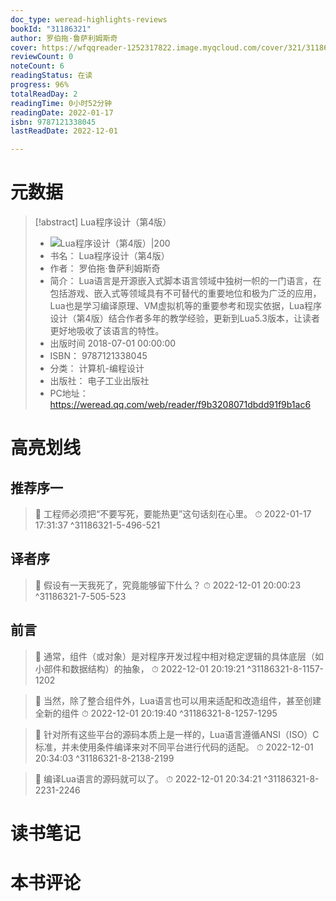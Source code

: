 ```yaml
---
doc_type: weread-highlights-reviews
bookId: "31186321"
author: 罗伯拖·鲁萨利姆斯奇
cover: https://wfqqreader-1252317822.image.myqcloud.com/cover/321/31186321/t7_31186321.jpg
reviewCount: 0
noteCount: 6
readingStatus: 在读
progress: 96%
totalReadDay: 2
readingTime: 0小时52分钟
readingDate: 2022-01-17
isbn: 9787121338045
lastReadDate: 2022-12-01

---
```

# 元数据
> [!abstract] Lua程序设计（第4版）
> - ![ Lua程序设计（第4版）|200](https://wfqqreader-1252317822.image.myqcloud.com/cover/321/31186321/t7_31186321.jpg)
> - 书名： Lua程序设计（第4版）
> - 作者： 罗伯拖·鲁萨利姆斯奇
> - 简介： Lua语言是开源嵌入式脚本语言领域中独树一帜的一门语言，在包括游戏、嵌入式等领域具有不可替代的重要地位和极为广泛的应用，Lua也是学习编译原理、VM虚拟机等的重要参考和现实依据，Lua程序设计（第4版）结合作者多年的教学经验，更新到Lua5.3版本，让读者更好地吸收了该语言的特性。
> - 出版时间 2018-07-01 00:00:00
> - ISBN： 9787121338045
> - 分类： 计算机-编程设计
> - 出版社： 电子工业出版社
> - PC地址：https://weread.qq.com/web/reader/f9b3208071dbdd91f9b1ac6

# 高亮划线

## 推荐序一

> 📌 工程师必须把“不要写死，要能热更”这句话刻在心里。 
> ⏱ 2022-01-17 17:31:37 ^31186321-5-496-521

## 译者序

> 📌 假设有一天我死了，究竟能够留下什么？ 
> ⏱ 2022-12-01 20:00:23 ^31186321-7-505-523

## 前言

> 📌 通常，组件（或对象）是对程序开发过程中相对稳定逻辑的具体底层（如小部件和数据结构）的抽象， 
> ⏱ 2022-12-01 20:19:21 ^31186321-8-1157-1202

> 📌 当然，除了整合组件外，Lua语言也可以用来适配和改造组件，甚至创建全新的组件 
> ⏱ 2022-12-01 20:19:40 ^31186321-8-1257-1295

> 📌 针对所有这些平台的源码本质上是一样的，Lua语言遵循ANSI（ISO）C标准，并未使用条件编译来对不同平台进行代码的适配。 
> ⏱ 2022-12-01 20:34:03 ^31186321-8-2138-2199

> 📌 编译Lua语言的源码就可以了。 
> ⏱ 2022-12-01 20:34:21 ^31186321-8-2231-2246

# 读书笔记

# 本书评论
